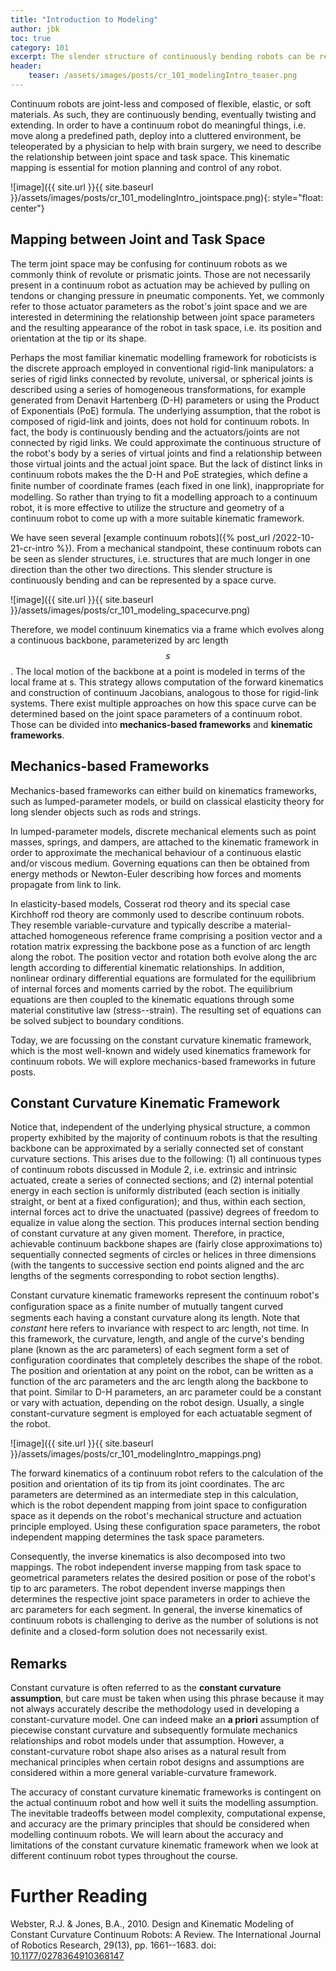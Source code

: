 ```yaml
---
title: "Introduction to Modeling"
author: jbk
toc: true
category: 101
excerpt: The slender structure of continuously bending robots can be represented by a space curve. 
header: 
    teaser: /assets/images/posts/cr_101_modelingIntro_teaser.png
---
```


Continuum robots are joint-less and composed of flexible, elastic, or soft materials. As such, they are
continuously bending, eventually twisting and extending. In order to
have a continuum robot do meaningful things, i.e. move along a
predefined path, deploy into a cluttered environment, be teleoperated by
a physician to help with brain surgery, we need to describe the
relationship between joint space and task space. This kinematic mapping
is essential for motion planning and control
of any robot. 

![image]({{ site.url }}{{ site.baseurl }}/assets/images/posts/cr_101_modelingIntro_jointspace.png){: style="float: center"}

## Mapping between Joint and Task Space
The term joint space may be confusing for continuum robots as we commonly think of revolute or prismatic joints. Those are not necessarily present in a continuum robot as
actuation may be achieved by pulling on tendons or changing pressure in
pneumatic components. Yet, we commonly refer to those actuator
parameters as the robot's joint space and we are interested
in determining the relationship between joint space parameters and the
resulting appearance of the robot in task space, i.e. its position and
orientation at the tip or its shape.

Perhaps the most familiar kinematic modelling framework for roboticists
is the discrete approach employed in conventional rigid-link
manipulators: a series of rigid links connected by revolute, universal,
or spherical joints is described using a series of homogeneous
transformations, for example generated from Denavit Hartenberg (D-H)
parameters or using the Product of Exponentials (PoE) formula. The
underlying assumption, that the robot is composed of rigid-link and joints,
does not hold for continuum robots. In fact, the body is continuously
bending and the actuators/joints are not connected by rigid links. We
could approximate the continuous structure of the robot's body by a
series of virtual joints and find a relationship between those virtual
joints and the actual joint space. But the lack of distinct links in
continuum robots makes the the D-H and PoE strategies, which define a
ﬁnite number of coordinate frames (each fixed in one link),
inappropriate for modelling. So rather than trying to fit a modelling
approach to a continuum robot, it is more effective to utilize the
structure and geometry of a continuum robot to come up with a more
suitable kinematic framework.

We have seen several [example continuum robots]({% post_url /2022-10-21-cr-intro %}). From a
mechanical standpoint, these continuum robots can be seen as slender
structures, i.e. structures that are much longer in one direction than
the other two directions. This slender structure is continuously bending
and can be represented by a space curve. 

![image]({{ site.url }}{{ site.baseurl }}/assets/images/posts/cr_101_modeling_spacecurve.png)

Therefore, we model continuum kinematics via a frame which evolves along a
continuous backbone, parameterized by arc length $$s$$. The local motion
of the backbone at a point is modeled in terms of the local frame at s.
This strategy allows computation of the forward kinematics and
construction of continuum Jacobians, analogous to those
for rigid-link systems. There exist multiple approaches on how this
space curve can be determined based on the joint space parameters of a
continuum robot. Those can be divided into **mechanics-based frameworks** and **kinematic frameworks**.

## Mechanics-based Frameworks

Mechanics-based frameworks can either build on kinematics frameworks,
such as lumped-parameter models, or build on classical elasticity theory
for long slender objects such as rods and strings.

In lumped-parameter models, discrete mechanical elements such as point
masses, springs, and dampers, are attached to the kinematic framework in
order to approximate the mechanical behaviour of a continuous elastic
and/or viscous medium. Governing equations can then be obtained from
energy methods or Newton-Euler describing how forces and moments
propagate from link to link.

In elasticity-based models, Cosserat rod theory and its special
case Kirchhoff rod theory are commonly used to
describe continuum robots. They resemble variable-curvature and
typically describe a material-attached homogeneous reference frame
comprising a position vector and a rotation matrix expressing the
backbone pose as a function of arc length along the robot. The position
vector and rotation both evolve along the arc length according to
differential kinematic relationships. In addition, nonlinear ordinary
differential equations are formulated for the equilibrium of internal
forces and moments carried by the robot. The equilibrium equations are
then coupled to the kinematic equations through some material
constitutive law (stress--strain). The resulting set of equations can be
solved subject to boundary conditions.

Today, we are focussing on the constant curvature
kinematic framework, which is the most well-known and widely used
kinematics framework for continuum robots. We will explore mechanics-based frameworks in future posts.

## Constant Curvature Kinematic Framework

Notice that, independent of the underlying physical structure, a common
property exhibited by the majority of continuum robots is that the
resulting backbone can be approximated by a serially connected set of
constant curvature sections. This arises due to the following: (1) all
continuous types of continuum robots discussed in Module 2, i.e.
extrinsic and intrinsic actuated, create a series of connected sections;
and (2) internal potential energy in each section is uniformly
distributed (each section is initially straight, or bent at a fixed
configuration); and thus, within each section, internal forces act to
drive the unactuated (passive) degrees of freedom to equalize in value
along the section. This produces internal section bending of constant
curvature at any given moment. Therefore, in practice, achievable
continuum backbone shapes are (fairly close approximations to)
sequentially connected segments of circles or helices in three
dimensions (with the tangents to successive section end points aligned
and the arc lengths of the segments corresponding to robot section
lengths).

Constant curvature kinematic frameworks represent the continuum robot's
configuration space as a ﬁnite number of mutually tangent curved
segments each having a constant curvature along its length. Note that
*constant* here refers to invariance with respect to arc length, not
time. In this framework, the curvature, length, and angle of the
curve's bending plane (known as the arc parameters) of each
segment form a set of configuration coordinates that completely
describes the shape of the robot. The position and orientation at any
point on the robot, can be written as a function of the arc parameters
and the arc length along the backbone to that point. Similar to D-H
parameters, an arc parameter could be a constant or vary with actuation,
depending on the robot design. Usually, a single constant-curvature
segment is employed for each actuatable segment of the robot.

![image]({{ site.url }}{{ site.baseurl }}/assets/images/posts/cr_101_modelingIntro_mappings.png)

The forward kinematics of a continuum robot refers to the calculation of
the position and orientation of its tip from its joint coordinates. The
arc parameters are determined as an intermediate step in this
calculation, which is the robot dependent mapping from joint space to
configuration space as it depends on the robot's mechanical structure
and actuation principle employed. Using these
configuration space parameters, the robot independent
mapping determines the task space parameters.

Consequently, the inverse kinematics is also decomposed into two
mappings. The robot independent inverse mapping from task space to
geometrical parameters relates the desired position or pose of the
robot's tip to arc parameters. The robot dependent inverse
mappings then determines the respective joint space parameters in order
to achieve the arc parameters for each segment. In general, the inverse
kinematics of continuum robots is challenging to derive as the number of
solutions is not deﬁnite and a closed-form solution does not necessarily
exist.



## Remarks

Constant curvature is often referred to as the **constant curvature assumption**, but care must be taken when using this phrase
because it may not always accurately describe the methodology used in
developing a constant-curvature model. One can indeed make an **a priori**
assumption of piecewise constant curvature and subsequently formulate
mechanics relationships and robot models under that assumption. However,
a constant-curvature robot shape also arises as a natural result from
mechanical principles when certain robot designs and assumptions are
considered within a more general variable-curvature framework.

The accuracy of constant curvature kinematic frameworks is contingent on
the actual continuum robot and how well it suits the modelling
assumption. The inevitable tradeoffs between model complexity,
computational expense, and accuracy are the primary principles that
should be considered when modelling continuum robots. We will learn
about the accuracy and limitations of the constant curvature kinematic
framework when we look at different continuum robot types throughout the
course.

# Further Reading

Webster, R.J. & Jones, B.A., 2010. Design and Kinematic Modeling of
Constant Curvature Continuum Robots: A Review. The International Journal
of Robotics Research, 29(13), pp. 1661--1683.
doi: [10.1177/0278364910368147](https://doi.org/10.1177%2F0278364910368147)
